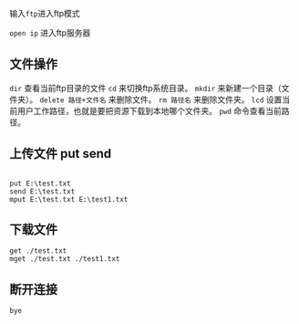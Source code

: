 
输入`ftp`进入ftp模式

`open ip` 进入ftp服务器


## 文件操作

`dir` 查看当前ftp目录的文件
`cd` 来切换ftp系统目录。
`mkdir` 来新建一个目录（文件夹）。
`delete 路径+文件名` 来删除文件。
`rm 路径名` 来删除文件夹。
`lcd`  设置当前用户工作路径，也就是要把资源下载到本地哪个文件夹。
`pwd` 命令查看当前路径。


## 上传文件 put send

```shell

put E:\test.txt
send E:\test.txt
mput E:\test.txt E:\test1.txt

```

## 下载文件

```shell
get ./test.txt
mget ./test.txt ./test1.txt

```
## 断开连接


`bye`


